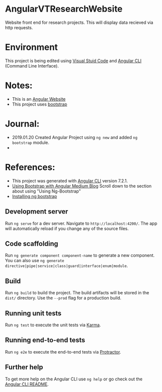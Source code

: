 # AngularVTResearchWebsite
Website front end for research projects. This will display data recieved via http requests. 

# Environment 
This project is being edited using [Visual Stuid Code](https://code.visualstudio.com/) and [Angular CLI](https://cli.angular.io/) (Command Line Interface).

# Notes: 
- This is an [Angular Website](https://angular.io/)
- This project uses [bootstrap](https://ng-bootstrap.github.io/#/home)

# Journal: 
- 2019.01.20 Created Angular Project using `ng new` and added `ng bootstrap` module.
-  

# References: 
- This project was generated with [Angular CLI](https://github.com/angular/angular-cli) version 7.2.1.
- [Using Bootstrap with Angular Medium Blog](https://medium.com/codingthesmartway-com-blog/using-bootstrap-with-angular-c83c3cee3f4a) Scroll down to the section about using "Using Ng-Bootstrap"
- [Installing ng bootstrap](https://ng-bootstrap.github.io/#/getting-started)

## Development server

Run `ng serve` for a dev server. Navigate to `http://localhost:4200/`. The app will automatically reload if you change any of the source files.

## Code scaffolding

Run `ng generate component component-name` to generate a new component. You can also use `ng generate directive|pipe|service|class|guard|interface|enum|module`.

## Build

Run `ng build` to build the project. The build artifacts will be stored in the `dist/` directory. Use the `--prod` flag for a production build.

## Running unit tests

Run `ng test` to execute the unit tests via [Karma](https://karma-runner.github.io).

## Running end-to-end tests

Run `ng e2e` to execute the end-to-end tests via [Protractor](http://www.protractortest.org/).

## Further help

To get more help on the Angular CLI use `ng help` or go check out the [Angular CLI README](https://github.com/angular/angular-cli/blob/master/README.md).
